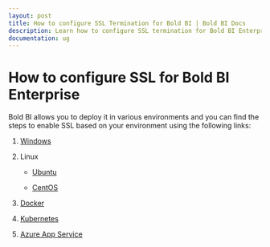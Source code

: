 ```yaml
---
layout: post
title: How to configure SSL Termination for Bold BI | Bold BI Docs
description: Learn how to configure SSL termination for Bold BI Enterprise Edition in various supported environments such as Windows, Linux, Docker, Kubernetes & Azure.
documentation: ug
---
```


# How to configure SSL for Bold BI Enterprise

Bold BI allows you to deploy it in various environments and you can find the steps to enable SSL based on your environment using the following links:

1. [Windows](/faq/how-to-change-binding-in-bold-bi-embedded/)
2. Linux
   <ul><li>

   [Ubuntu](/deploying-bold-bi/deploying-in-linux/installation-and-deployment/bold-bi-on-ubuntu/#configure-ssl) 
   </li>
   <li>

   [CentOS](/deploying-bold-bi/deploying-in-linux/installation-and-deployment/bold-bi-on-centos/#configure-ssl)
   </li>
   </ul>

3. [Docker](https://github.com/boldbi/boldbi-docker/blob/main/docs/ssl-termination.md#ssl-configuration-in-nginx)

4. [Kubernetes](https://github.com/boldbi/boldbi-kubernetes/blob/main/helm/docs/configuration.md#ssl-termination)

5. [Azure App Service](https://docs.microsoft.com/en-us/azure/app-service/configure-ssl-bindings)
   
